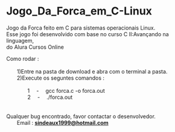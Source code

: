 # Jogo_Da_Forca_em_C-Linux
Jogo da Forca feito em C para sistemas operacionais Linux.<br>
Esse jogo foi desenvolvido com base no curso C II:Avançando na linguagem,<br>do Alura Cursos Online <br>

Como rodar :<br>
  <br>&emsp;&emsp;1)Entre na pasta de download e abra com o terminal a pasta.
  <br>&emsp;&emsp;2)Execute os seguntes comandos :<br> 
         <br> &emsp;&emsp;&emsp;&emsp;1&emsp;  -&emsp;   gcc forca.c -o forca.out 
         <br> &emsp;&emsp;&emsp;&emsp;2&emsp;  -&emsp;   ./forca.out<br>
 <br><br>Qualquer bug encontrado, favor contactar o desenvolvedor.<br>
          &emsp;&emsp;Email : <b>sindeaux1999@hotmail.com</b>
          
